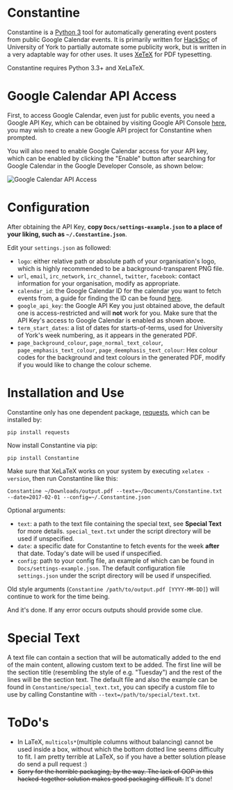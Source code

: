 Constantine
===================
Constantine is a [Python 3](https://www.python.org/downloads/) tool for automatically generating event posters from public Google Calendar events. It is primarily written for [HackSoc](https://hacksoc.org) of University of York to partially automate some publicity work, but is written in a very adaptable way for other uses. It uses [XeTeX](http://xetex.sourceforge.net/) for PDF typesetting.

Constantine requires Python 3.3+ and XeLaTeX.

# Google Calendar API Access #
First, to access Google Calendar, even just for public events, you need a Google API Key, which can be obtained by visiting Google API Console [here](https://console.developers.google.com/apis/credentials), you may wish to create a new Google API project for Constantine when prompted.

You will also need to enable Google Calendar access for your API key, which can be enabled by clicking the "Enable" button after searching for Google Calendar in the Google Developer Console, as shown below:

![Google Calendar API Access](https://i.imgur.com/QxBoJp5.png)

# Configuration #
After obtaining the API Key, **copy `Docs/settings-example.json` to a place of your liking, such as `~/.Constantine.json`**.

Edit your `settings.json` as followed:
* `logo`: either relative path or absolute path of your organisation's logo, which is highly recommended to be a background-transparent PNG file.
* `url`, `email`, `irc_network`, `irc_channel`, `twitter`, `facebook`: contact information for your organisation, modify as appropriate.
* `calendar_id`: the Google Calendar ID for the calendar you want to fetch events from, a guide for finding the ID can be found [here](https://support.appmachine.com/hc/en-us/articles/203645966-Find-your-Google-Calendar-ID-for-the-Events-block).
* `google_api_key`: the Google API Key you just obtained above, the default one is access-restricted and will **not** work for you. Make sure that the API Key's access to Google Calendar is enabled as shown above.
* `term_start_dates`: a list of dates for starts-of-terms, used for University of York's week numbering, as it appears in the generated PDF.
* `page_background_colour`, `page_normal_text_colour`, `page_emphasis_text_colour`, `page_deemphasis_text_colour`: Hex colour codes for the background and text colours in the generated PDF, modify if you would like to change the colour scheme.

# Installation and Use #
Constantine only has one dependent package, [requests](http://docs.python-requests.org/en/master/), which can be installed by:

    pip install requests

Now install Constantine via pip:

    pip install Constantine

Make sure that XeLaTeX works on your system by executing `xelatex -version`, then run Constantine like this:

    Constantine ~/Downloads/output.pdf --text=~/Documents/Constantine.txt --date=2017-02-01 --config=~/.Constantine.json

Optional arguments:

* `text`: a path to the text file containing the special text, see **Special Text** for more details. `special_text.txt` under the script directory will be used if unspecified.
* `date`: a specific date for Constantine to fetch events for the week **after** that date. Today's date will be used if unspecified.
* `config`: path to your config file, an example of which can be found in `Docs/settings-example.json`. The default configuration file `settings.json` under the script directory will be used if unspecified.

Old style arguments (`Constantine /path/to/output.pdf [YYYY-MM-DD]`) will continue to work for the time being.

And it's done. If any error occurs outputs should provide some clue.

# Special Text #
A text file can contain a section that will be automatically added to the end of the main content, allowing custom text to be added. The first line will be the section title (resembling the style of e.g. "Tuesday") and the rest of the lines will be the section text.
The default file and also the example can be found in `Constantine/special_text.txt`, you can specify a custom file to use by calling Constantine with `--text=/path/to/special/text.txt`.

# ToDo's #
* In LaTeX, `multicols*`(multiple columns without balancing) cannot be used inside a box, without which the bottom dotted line seems difficulty to fit. I am pretty terrible at LaTeX, so if you have a better solution please do send a pull request :)
* ~~Sorry for the horrible packaging, by the way. The lack of OOP in this hacked-together solution makes good packaging difficult.~~ It's done!
